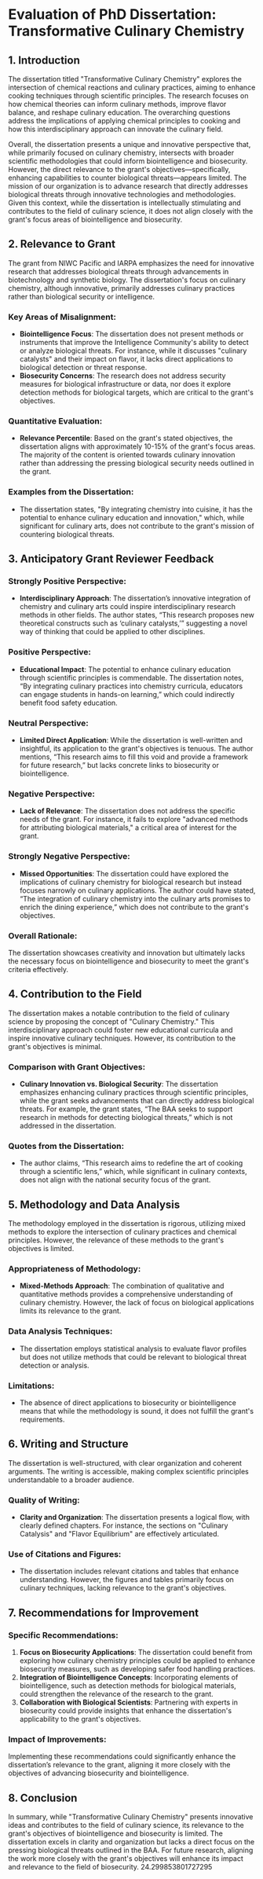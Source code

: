 # Evaluation of PhD Dissertation: Transformative Culinary Chemistry

## 1. Introduction

The dissertation titled "Transformative Culinary Chemistry" explores the intersection of chemical reactions and culinary practices, aiming to enhance cooking techniques through scientific principles. The research focuses on how chemical theories can inform culinary methods, improve flavor balance, and reshape culinary education. The overarching questions address the implications of applying chemical principles to cooking and how this interdisciplinary approach can innovate the culinary field.

Overall, the dissertation presents a unique and innovative perspective that, while primarily focused on culinary chemistry, intersects with broader scientific methodologies that could inform biointelligence and biosecurity. However, the direct relevance to the grant's objectives—specifically, enhancing capabilities to counter biological threats—appears limited. The mission of our organization is to advance research that directly addresses biological threats through innovative technologies and methodologies. Given this context, while the dissertation is intellectually stimulating and contributes to the field of culinary science, it does not align closely with the grant's focus areas of biointelligence and biosecurity.

## 2. Relevance to Grant

The grant from NIWC Pacific and IARPA emphasizes the need for innovative research that addresses biological threats through advancements in biotechnology and synthetic biology. The dissertation's focus on culinary chemistry, although innovative, primarily addresses culinary practices rather than biological security or intelligence.

### Key Areas of Misalignment:
- **Biointelligence Focus**: The dissertation does not present methods or instruments that improve the Intelligence Community's ability to detect or analyze biological threats. For instance, while it discusses "culinary catalysts" and their impact on flavor, it lacks direct applications to biological detection or threat response.
- **Biosecurity Concerns**: The research does not address security measures for biological infrastructure or data, nor does it explore detection methods for biological targets, which are critical to the grant's objectives.

### Quantitative Evaluation:
- **Relevance Percentile**: Based on the grant's stated objectives, the dissertation aligns with approximately 10-15% of the grant's focus areas. The majority of the content is oriented towards culinary innovation rather than addressing the pressing biological security needs outlined in the grant.

### Examples from the Dissertation:
- The dissertation states, "By integrating chemistry into cuisine, it has the potential to enhance culinary education and innovation," which, while significant for culinary arts, does not contribute to the grant's mission of countering biological threats.

## 3. Anticipatory Grant Reviewer Feedback

### Strongly Positive Perspective:
- **Interdisciplinary Approach**: The dissertation’s innovative integration of chemistry and culinary arts could inspire interdisciplinary research methods in other fields. The author states, “This research proposes new theoretical constructs such as ‘culinary catalysts,’” suggesting a novel way of thinking that could be applied to other disciplines.

### Positive Perspective:
- **Educational Impact**: The potential to enhance culinary education through scientific principles is commendable. The dissertation notes, “By integrating culinary practices into chemistry curricula, educators can engage students in hands-on learning,” which could indirectly benefit food safety education.

### Neutral Perspective:
- **Limited Direct Application**: While the dissertation is well-written and insightful, its application to the grant's objectives is tenuous. The author mentions, “This research aims to fill this void and provide a framework for future research,” but lacks concrete links to biosecurity or biointelligence.

### Negative Perspective:
- **Lack of Relevance**: The dissertation does not address the specific needs of the grant. For instance, it fails to explore "advanced methods for attributing biological materials," a critical area of interest for the grant.

### Strongly Negative Perspective:
- **Missed Opportunities**: The dissertation could have explored the implications of culinary chemistry for biological research but instead focuses narrowly on culinary applications. The author could have stated, “The integration of culinary chemistry into the culinary arts promises to enrich the dining experience,” which does not contribute to the grant's objectives.

### Overall Rationale:
The dissertation showcases creativity and innovation but ultimately lacks the necessary focus on biointelligence and biosecurity to meet the grant's criteria effectively.

## 4. Contribution to the Field

The dissertation makes a notable contribution to the field of culinary science by proposing the concept of "Culinary Chemistry." This interdisciplinary approach could foster new educational curricula and inspire innovative culinary techniques. However, its contribution to the grant's objectives is minimal.

### Comparison with Grant Objectives:
- **Culinary Innovation vs. Biological Security**: The dissertation emphasizes enhancing culinary practices through scientific principles, while the grant seeks advancements that can directly address biological threats. For example, the grant states, “The BAA seeks to support research in methods for detecting biological threats,” which is not addressed in the dissertation.

### Quotes from the Dissertation:
- The author claims, “This research aims to redefine the art of cooking through a scientific lens,” which, while significant in culinary contexts, does not align with the national security focus of the grant.

## 5. Methodology and Data Analysis

The methodology employed in the dissertation is rigorous, utilizing mixed methods to explore the intersection of culinary practices and chemical principles. However, the relevance of these methods to the grant's objectives is limited.

### Appropriateness of Methodology:
- **Mixed-Methods Approach**: The combination of qualitative and quantitative methods provides a comprehensive understanding of culinary chemistry. However, the lack of focus on biological applications limits its relevance to the grant.

### Data Analysis Techniques:
- The dissertation employs statistical analysis to evaluate flavor profiles but does not utilize methods that could be relevant to biological threat detection or analysis.

### Limitations:
- The absence of direct applications to biosecurity or biointelligence means that while the methodology is sound, it does not fulfill the grant's requirements.

## 6. Writing and Structure

The dissertation is well-structured, with clear organization and coherent arguments. The writing is accessible, making complex scientific principles understandable to a broader audience.

### Quality of Writing:
- **Clarity and Organization**: The dissertation presents a logical flow, with clearly defined chapters. For instance, the sections on "Culinary Catalysis" and "Flavor Equilibrium" are effectively articulated.

### Use of Citations and Figures:
- The dissertation includes relevant citations and tables that enhance understanding. However, the figures and tables primarily focus on culinary techniques, lacking relevance to the grant's objectives.

## 7. Recommendations for Improvement

### Specific Recommendations:
1. **Focus on Biosecurity Applications**: The dissertation could benefit from exploring how culinary chemistry principles could be applied to enhance biosecurity measures, such as developing safer food handling practices.
2. **Integration of Biointelligence Concepts**: Incorporating elements of biointelligence, such as detection methods for biological materials, could strengthen the relevance of the research to the grant.
3. **Collaboration with Biological Scientists**: Partnering with experts in biosecurity could provide insights that enhance the dissertation's applicability to the grant's objectives.

### Impact of Improvements:
Implementing these recommendations could significantly enhance the dissertation’s relevance to the grant, aligning it more closely with the objectives of advancing biosecurity and biointelligence.

## 8. Conclusion

In summary, while "Transformative Culinary Chemistry" presents innovative ideas and contributes to the field of culinary science, its relevance to the grant's objectives of biointelligence and biosecurity is limited. The dissertation excels in clarity and organization but lacks a direct focus on the pressing biological threats outlined in the BAA. For future research, aligning the work more closely with the grant's objectives will enhance its impact and relevance to the field of biosecurity. 24.299853801727295